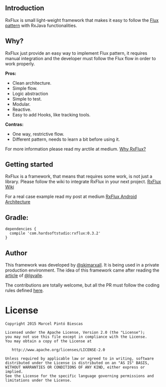 ## Introduction
RxFlux is small light-weight framework that makes it easy to follow the [Flux pattern](https://facebook.github.io/flux/docs/overview.html) with RxJava functionalities.

## Why?

RxFlux just provide an easy way to implement Flux pattern, it requires manual integration and the developer must follow the Flux flow in order to work properly.

**Pros:**
* Clean architecture.
* Simple flow.
* Logic abstraction
* Simple to test.
* Modular.
* Reactive.
* Easy to add Hooks, like tracking tools. 

**Contras:**
* One way, restrictive flow.
* Different pattern, needs to learn a bit before using it.

For more information please read my arctile at medium. [Why RxFlux?](https://medium.com/swlh/why-rxflux-5b687f062709#.ir5uztnkz)

## Getting started

RxFlux is a framework, that means that requires some work, is not just a library. Please follow the wiki to integrate RxFlux in your next project. [RxFlux Wiki](https://github.com/skimarxall/RxFlux/wiki)

For a real case example read my post at medium [RxFlux Android Architecture](https://medium.com/swlh/rxflux-android-architecture-94f77c857aa2#.u0bwu76i9)

## Gradle:
```
dependencies {
  compile 'com.hardsoftstudio:rxflux:0.3.2'
}
```


## Author
This framework was developed by [@skimarxall](https://github.com/skimarxall). It is being used in a private production environment. The idea of this framework came after reading the [article](http://lgvalle.xyz/2015/08/04/flux-architecture/) of [@lgvalle](https://github.com/lgvalle). 

The contributions are totally welcome, but all the PR must follow the coding rules defined [here](https://github.com/square/java-code-styles/blob/master/configs/codestyles/SquareAndroid.xml).


License
=======

    Copyright 2015 Marcel Pintó Biescas

    Licensed under the Apache License, Version 2.0 (the "License");
    you may not use this file except in compliance with the License.
    You may obtain a copy of the License at

       http://www.apache.org/licenses/LICENSE-2.0

    Unless required by applicable law or agreed to in writing, software
    distributed under the License is distributed on an "AS IS" BASIS,
    WITHOUT WARRANTIES OR CONDITIONS OF ANY KIND, either express or implied.
    See the License for the specific language governing permissions and
    limitations under the License.
